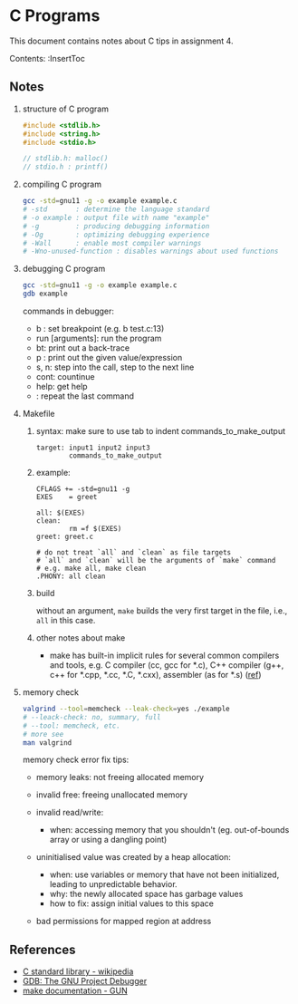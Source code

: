 # C Programs

This document contains notes about C tips in assignment 4.

Contents:
:InsertToc

## Notes

1.  structure of C program

    ```c
    #include <stdlib.h>
    #include <string.h>
    #include <stdio.h>

    // stdlib.h: malloc()
    // stdio.h : printf()
    ```

1.  compiling C program

    ```bash
    gcc -std=gnu11 -g -o example example.c
    # -std       : determine the language standard
    # -o example : output file with name "example"
    # -g         : producing debugging information
    # -Og        : optimizing debugging experience
    # -Wall      : enable most compiler warnings
    # -Wno-unused-function : disables warnings about used functions
    ```

1.  debugging C program

    ```bash
    gcc -std=gnu11 -g -o example example.c
    gdb example
    ```

    commands in debugger:
    *   b <location>: set breakpoint (e.g. b test.c:13)
    *   run [arguments]: run the program
    *   bt: print out a back-trace
    *   p <variable>: print out the given value/expression
    *   s, n: step into the call, step to the next line
    *   cont: countinue
    *   help: get help
    *   <Enter>: repeat the last command

1.  Makefile

    1.  syntax: make sure to use tab to indent commands_to_make_output

        ```make
        target: input1 input2 input3
                commands_to_make_output
        ```

    1.  example:

        ```make
        CFLAGS += -std=gnu11 -g
        EXES    = greet

        all: $(EXES)
        clean:
                rm =f $(EXES)
        greet: greet.c

        # do not treat `all` and `clean` as file targets
        # `all` and `clean` will be the arguments of `make` command
        # e.g. make all, make clean
        .PHONY: all clean
        ```

    1.  build

        without an argument, `make` builds the very first target in the file,
        i.e., `all` in this case.

    1.  other notes about make

        *   make has built-in implicit rules for several common compilers and
            tools, e.g. C compiler (cc, gcc for *.c), C++ compiler (g++, c++
            for *.cpp, *.cc, *.C, *.cxx), assembler (as for *.s)
            ([ref](https://www.gnu.org/software/make/manual/html_node/Catalogue-of-Rules.html))

1.  memory check

    ```bash
    valgrind --tool=memcheck --leak-check=yes ./example
    # --leack-check: no, summary, full
    # --tool: memcheck, etc.
    # more see
    man valgrind
    ```

    memory check error fix tips:

    *   memory leaks:
        not freeing allocated memory

    *   invalid free:
        freeing unallocated memory

    *   invalid read/write:
        *   when: accessing memory that you shouldn't (eg. out-of-bounds array
            or using a dangling point)

    *   uninitialised value was created by a heap allocation:
        *   when: use variables or memory that have not been initialized,
            leading to unpredictable behavior.
        *   why: the newly allocated space has garbage values
        *   how to fix: assign initial values to this space

    *   bad permissions for mapped region at address

## References
*   [C standard library - wikipedia](https://en.wikipedia.org/wiki/C_standard_library)
*   [GDB: The GNU Project Debugger](https://www.sourceware.org/gdb/)
*   [make documentation - GUN](https://www.gnu.org/software/make/manual/make.html)
